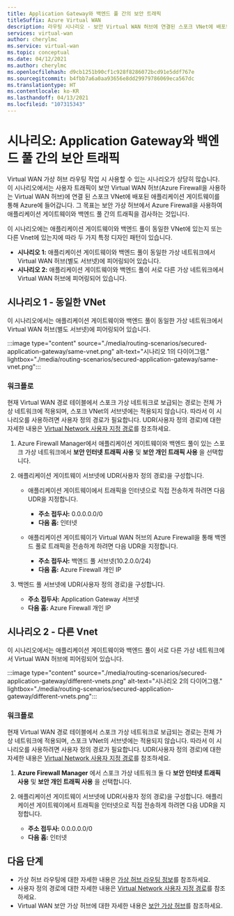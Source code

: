 ```yaml
---
title: Application Gateway와 백엔드 풀 간의 보안 트래픽
titleSuffix: Azure Virtual WAN
description: 라우팅 시나리오 - 보안 Virtual WAN 허브에 연결된 스포크 VNet에 배포되는 애플리케이션 게이트웨이를 통과하는 안전한 트래픽입니다.
services: virtual-wan
author: cherylmc
ms.service: virtual-wan
ms.topic: conceptual
ms.date: 04/12/2021
ms.author: cherylmc
ms.openlocfilehash: d9cb1251b90cf1c928f8286072bcd91e5ddf767e
ms.sourcegitcommit: b4fbb7a6a0aa93656e8dd29979786069eca567dc
ms.translationtype: HT
ms.contentlocale: ko-KR
ms.lasthandoff: 04/13/2021
ms.locfileid: "107315343"
---
```

# <a name="scenario-secure-traffic-between-application-gateway-and-backend-pools"></a>시나리오: Application Gateway와 백엔드 풀 간의 보안 트래픽

Virtual WAN 가상 허브 라우팅 작업 시 사용할 수 있는 시나리오가 상당히 많습니다. 이 시나리오에서는 사용자 트래픽이 보안 Virtual WAN 허브(Azure Firewall을 사용하는 Virtual WAN 허브)에 연결 된 스포크 VNet에 배포된 애플리케이션 게이트웨이를 통해 Azure에 들어갑니다. 그 목표는 보안 가상 허브에서 Azure Firewall을 사용하여 애플리케이션 게이트웨이와 백엔드 풀 간의 트래픽을 검사하는 것입니다.

이 시나리오에는 애플리케이션 게이트웨이와 백엔드 풀이 동일한 VNet에 있는지 또는 다른 Vnet에 있는지에 따라 두 가지 특정 디자인 패턴이 있습니다.

* **시나리오 1:** 애플리케이션 게이트웨이와 백엔드 풀이 동일한 가상 네트워크에서 Virtual WAN 허브(별도 서브넷)에 피어링되어 있습니다.
* **시나리오 2:** 애플리케이션 게이트웨이와 백엔드 풀이 서로 다른 가상 네트워크에서 Virtual WAN 허브에 피어링되어 있습니다.

## <a name="scenario-1---same-vnet"></a><a name="scenario-1"></a>시나리오 1 - 동일한 VNet

이 시나리오에서는 애플리케이션 게이트웨이와 백엔드 풀이 동일한 가상 네트워크에서 Virtual WAN 허브(별도 서브넷)에 피어링되어 있습니다.

:::image type="content" source="./media/routing-scenarios/secured-application-gateway/same-vnet.png" alt-text="시나리오 1의 다이어그램." lightbox="./media/routing-scenarios/secured-application-gateway/same-vnet.png":::

### <a name="workflow"></a>워크플로

현재 Virtual WAN 경로 테이블에서 스포크 가상 네트워크로 보급되는 경로는 전체 가상 네트워크에 적용되며, 스포크 VNet의 서브넷에는 적용되지 않습니다. 따라서 이 시나리오를 사용하려면 사용자 정의 경로가 필요합니다. UDR(사용자 정의 경로)에 대한 자세한 내용은 [Virtual Network 사용자 지정 경로](../virtual-network/virtual-networks-udr-overview.md#user-defined)를 참조하세요.


1. Azure Firewall Manager에서 애플리케이션 게이트웨이와 백엔드 풀이 있는 스포크 가상 네트워크에서 **보안 인터넷 트래픽 사용** 및 **보안 개인 트래픽 사용** 을 선택합니다.
1. 애플리케이션 게이트웨이 서브넷에 UDR(사용자 정의 경로)을 구성합니다.

   * 애플리케이션 게이트웨이에서 트래픽을 인터넷으로 직접 전송하게 하려면 다음 UDR을 지정합니다.

     * **주소 접두사:** 0.0.0.0.0/0
     * **다음 홉:** 인터넷

   * 애플리케이션 게이트웨이가 Virtual WAN 허브의 Azure Firewall을 통해 백엔드 풀로 트래픽을 전송하게 하려면 다음 UDR을 지정합니다.

      * **주소 접두사:** 백엔드 풀 서브넷(10.2.0.0/24)
      * **다음 홉:** Azure Firewall 개인 IP

1. 백엔드 풀 서브넷에 UDR(사용자 정의 경로)을 구성합니다.

   * **주소 접두사:** Application Gateway 서브넷
   * **다음 홉:** Azure Firewall 개인 IP

## <a name="scenario-2---different-vnets"></a><a name="scenario-2"></a>시나리오 2 - 다른 Vnet

이 시나리오에서는 애플리케이션 게이트웨이와 백엔드 풀이 서로 다른 가상 네트워크에서 Virtual WAN 허브에 피어링되어 있습니다.

:::image type="content" source="./media/routing-scenarios/secured-application-gateway/different-vnets.png" alt-text="시나리오 2의 다이어그램." lightbox="./media/routing-scenarios/secured-application-gateway/different-vnets.png":::

### <a name="workflow"></a>워크플로

현재 Virtual WAN 경로 테이블에서 스포크 가상 네트워크로 보급되는 경로는 전체 가상 네트워크에 적용되며, 스포크 VNet의 서브넷에는 적용되지 않습니다. 따라서 이 시나리오를 사용하려면 사용자 정의 경로가 필요합니다. UDR(사용자 정의 경로)에 대한 자세한 내용은 [Virtual Network 사용자 지정 경로](../virtual-network/virtual-networks-udr-overview.md#user-defined)를 참조하세요.

1. **Azure Firewall Manager** 에서 스포크 가상 네트워크 둘 다 **보안 인터넷 트래픽 사용** 및 **보안 개인 트래픽 사용** 을 선택합니다.

1. 애플리케이션 게이트웨이 서브넷에 UDR(사용자 정의 경로)을 구성합니다. 애플리케이션 게이트웨이에서 트래픽을 인터넷으로 직접 전송하게 하려면 다음 UDR을 지정합니다.

   * **주소 접두사:** 0.0.0.0.0/0
   * **다음 홉:** 인터넷

## <a name="next-steps"></a>다음 단계

* 가상 허브 라우팅에 대한 자세한 내용은 [가상 허브 라우팅 정보](about-virtual-hub-routing.md)를 참조하세요.
* 사용자 정의 경로에 대한 자세한 내용은 [Virtual Network 사용자 지정 경로](../virtual-network/virtual-networks-udr-overview.md#user-defined)를 참조하세요.
* Virtual WAN 보안 가상 허브에 대한 자세한 내용은 [보안 가상 허브](../firewall-manager/secured-virtual-hub.md)를 참조하세요.

